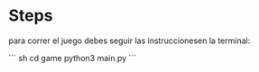 # Steps

para correr el juego debes seguir las instruccionesen la terminal:

´´´ sh
cd game
python3 main.py
´´´